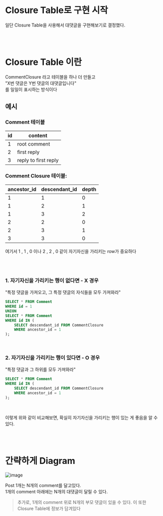 # Closure Table로 구현 시작  

일단 Closure Table을 사용해서 대댓글을 구현해보기로 결정했다.  
  
<br><br>  

# Closure Table 이란

CommentClosure 라고 테이블을 하나 더 만들고  
"X번 댓글은 Y번 댓글의 대댓글입니다"   
를 일일이 표시하는 방식이다  

## 예시

### Comment 테이블

| id | content |
|----|------|
| 1  | root comment |
| 2  | first reply |
| 3  | reply to first reply |

### Comment Closure 테이블:

| ancestor_id | descendant_id | depth |
|-------------|---------------|-------|
| 1           | 1             | 0     |
| 1           | 2             | 1     |
| 1           | 3             | 2     |
| 2           | 2             | 0     |
| 2           | 3             | 1     |
| 3           | 3             | 0     |

여기서 1 , 1 , 0 이나 2 , 2 , 0 같이 자기자신을 가리키는 row가 중요하다  

<br><br> 

### 1. 자기자신을 가리키는 행이 없다면  - X 경우

"특정 댓글을 가져오고, 그 특정 댓글의 자식들을 모두 가져와라" 

```sql
SELECT * FROM Comment
WHERE id = 1
UNION
SELECT * FROM Comment
WHERE id IN (
    SELECT descendant_id FROM CommentClosure
    WHERE ancestor_id = 1
);
```

<br>  


### 2. 자기자신을 가리키는 행이 있다면  - O 경우

"특정 댓글과 그 하위를 모두 가져와라"  

```sql
SELECT * FROM Comment
WHERE id IN (
    SELECT descendant_id FROM CommentClosure
    WHERE ancestor_id = 1
);
```
  
<br>  
  
이렇게 위와 같이 비교해보면, 확실히 자기자신을 가리키는 행이 있는 게 좋음을 알 수 있다.  
  
<br><br>  



# 간략하게 Diagram
  
![image](https://github.com/PhysicksKim/TIL/assets/101965836/16cc49ce-265a-453a-8588-710208790e11)
  
Post 1개는 N개의 comment를 달고있다.  
1개의 comment 아래에는 N개의 대댓글이 달릴 수 있다.  

> 추가로, 1개의 comment 위로 N개의 부모 댓글이 있을 수 있다.
> 이 또한 Closure Table에 정보가 담겨있다  
